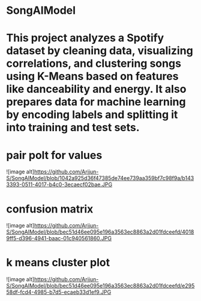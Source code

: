 # SongAIModel
# This project analyzes a Spotify dataset by cleaning data, visualizing correlations, and clustering songs using K-Means based on features like danceability and energy. It also prepares data for machine learning by encoding labels and splitting it into training and test sets.
# pair polt for values
![image alt]https://github.com/Arjjun-S/SongAIModel/blob/1042a925d36f47385de74ee739aa359bf7c98f9a/b1433393-0511-4017-b4c0-3ecaecf02bae.JPG
# confusion matrix
![image alt]https://github.com/Arjjun-S/SongAIModel/blob/bec51d46ee095e196a3563ec8863a2d01fdceefd/40189ff5-d396-4941-baac-01c940561860.JPG
# k means cluster plot
![image alt]https://github.com/Arjjun-S/SongAIModel/blob/bec51d46ee095e196a3563ec8863a2d01fdceefd/e29558df-fcd4-4985-b7d5-ecaeb33d1ef9.JPG
